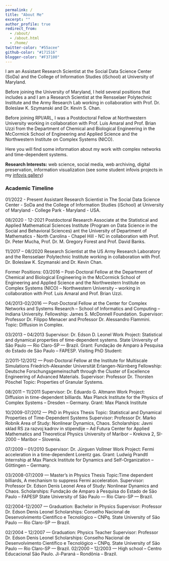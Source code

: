 ```yaml
---
permalink: /
title: "About Me"
excerpt: ""
author_profile: true
redirect_from: 
  - /about/
  - /about.html
  - /home/
twitter-color: "#55acee"
github-color: "#171516"
blogger-color: "#F37100"
---
```

I am an Assistant Research Scientist at the Social Data Science Center (SoDa) and the College of Information Studies (iSchool) at University of Maryland.  

 Before joining the University of Maryland, I held several positions that includes a and I am a Research Scientist at the Rensselaer Polytechnic Institute and the Army Research Lab working in collaboration with Prof. Dr. Boleslaw K. Szymanski and Dr. Kevin S. Chan.

Before joining RPI/ARL, I was a Postdoctoral Fellow at Northwestern University working in collaboration with Prof. Luis Amaral and Prof. Brian Uzzi from the Department of Chemical and Biological Engineering in the McCormick School of Engineering and Applied Science and the Northwestern Institute on Complex Systems (NICO).

Here you will find some information about my work with complex networks and time-dependent systems.

**Research Interests:** web science, social media, web archiving, digital preservation, information visualization (see some student infovis projects in  my [infovis gallery](https://www.cs.odu.edu/~mweigle/research/gallery.html))


### Academic Timeline

01/2022 -  Present Assistant Research Scientist in The Social Data Science Center - SoDa and the College of Information Studies (iSchool) at
University of Maryland - College Park - Maryland - USA.

08/2020 - 12-2021 Postdoctoral Research Associate at the Statistical and Applied Mathematical Sciences Institute (Program on Data Science in the Social and Behavioral Sciences) ant the University of Department of Mathematics - North Carolina - Chapel Hill - NC in collaboration with Prof. Dr. Peter Mucha, Prof. Dr. M. Gregory Forest and Prof. David Banks.

11/2017 – 08/2020 Research Scientist at the US Army Research Laboratory and the Rensselaer Polytechnic Institute working in collaboration with Prof. Dr. Boleslaw K. Szymanski and Dr. Kevin Chan.

Former Positions: 03/2016 – Post-Doctoral Fellow at the Department of Chemical and Biological Engineering in the McCormick School of Engineering and Applied Science and the Northwestern Institute on Complex Systems (NICO) – Northwestern University – working in collaboration with Prof. Luis Amaral and Prof. Brian Uzzi.

04/2013-02/2016 — Post-Doctoral Fellow at the Center for Complex Networks and Systems Research – School of Informatics and Computing – Indiana University. Fellowship: James S. McDonnell Foundation. Supervisor: Professor Dr. Filippo Menacer and Professor Dr. Alessandro Flammini. Topic: Diffusion in Complex.

03/2013 – 04/2013 Supervisor: Dr. Edson D. Leonel Work Project: Statistical and dynamical properties of time-dependent systems. State University of São Paulo — Rio Claro-SP — Brazil. Grant: Fundação de Amparo à Pesquisa do Estado de São Paulo – FAPESP. Visiting PhD Student: 

2/2011-12/2012 — Post-Doctoral Fellow at the Institute for Multiscale Simulations Friedrich-Alexander Universität Erlangen-Nürnberg Fellowship: Deutsche Forschungsgemeinschaft through the Cluster of Excellence Engineering of Advanced Materials. Supervisor: Professor Dr. Thorsten Pöschel Topic: Properties of Granular Systems. 

08/2011 – 11/2011 Supervisor: Dr. Eduardo G. Altmann Work Project: Diffusion in time-dependent billiards. Max Planck Institute for the Physics of Complex Systems – Dresden – Germany. Grant: Max Planck Institute 

10/2009-07/2012 — PhD in Physics Thesis Topic: Statistical and Dynamical Properties of Time-Dependent Systems Supervisor: Professor Dr. Marko Robnik Area of Study: Nonlinear Dynamics, Chaos. Scholarships: Javni sklad RS za razvoj kadrov in stipendije – Ad Futura Center for Applied Mathematics and Theoretical Physics University of Maribor – Krekova 2, SI-2000 – Maribor – Slovenia. 

07/2009 – 01/2010 Supervisor: Dr. Jürguen Vollmer Work Project: Fermi acceleration in a time-dependent Lorentz gas. Grant: Ludwig Prandtl Internship at Max Planck Institute for Dynamics and Self-Organization – Göttingen – Germany.    

03/2008-07/2009 — Master’s in Physics Thesis Topic:Time dependent billiards, A mechanism to suppress Fermi acceleration. Supervisor: Professor Dr. Edson Denis Leonel Area of Study: Nonlinear Dynamics and Chaos. Scholarships: Fundação de Amparo à Pesquisa do Estado de São Paulo – FAPESP State University of São Paulo — Rio Claro-SP — Brazil. 

02/2004-12/2007 — Graduation: Bachelor in Physics Supervisor: Professor Dr. Edson Denis Leonel Scholarships: Conselho Nacional de Desenvolvimento Científico e Tecnológico – CNPq. State University of São Paulo — Rio Claro-SP — Brazil. 

02/2004 – 12/2007 — Graduation: Physics Teacher Supervisor: Professor Dr. Edson Denis Leonel Scholarships: Conselho Nacional de Desenvolvimento Científico e Tecnológico – CNPq. State University of São Paulo — Rio Claro-SP — Brazil. 02/2000 – 12/2003 — High school – Centro Educacional São Paulo. Ji-Paraná – Rondônia – Brazil. 




